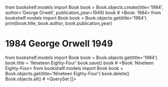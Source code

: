 from bookshelf.models import Book
book = Book.objects.create(title='1984', author='George Orwell', publication_year=1949)
book  # <Book: 1984>
from bookshelf.models import Book
book = Book.objects.get(title='1984')
print(book.title, book.author, book.publication_year)
# 1984 George Orwell 1949
from bookshelf.models import Book
book = Book.objects.get(title='1984')
book.title = 'Nineteen Eighty-Four'
book.save()
book  # <Book: Nineteen Eighty-Four>
from bookshelf.models import Book
book = Book.objects.get(title='Nineteen Eighty-Four')
book.delete()
Book.objects.all()  # <QuerySet []>
